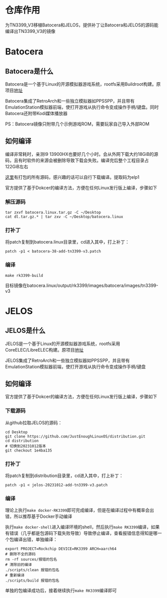 # 仓库作用

为TN3399_V3移植Batocera和JELOS，提供补丁让Batocera和JELOS的源码能编译出TN3399_V3的镜像

# Batocera

## Batocera是什么

Batocera是一个基于Linux的开源模拟器游戏系统，rootfs采用Buildroot构建。原项目[地址](https://github.com/batocera-linux/batocera.linux)

Batocera集成了RetroArch和一些独立模拟器如PPSSPP，并且带有EmulationStation模拟器前端，使打开游戏从执行命令变成操作手柄/键盘。同时Batocera还附带Kodi媒体播放器

PS：Batocera镜像只附带几个示例游戏ROM，需要玩家自己导入外部ROM

## 如何编译

编译非常耗时，亲测I9 13900HX也要好几个小时。会从外网下载大约18GiB的源码，且有时软件的来源会被删除导致下载会失败。编译完后整个工程目录占122GiB左右

[这里](https://pan.baidu.com/s/1vD1iyD0hk2TpH0c3WGPV-w?pwd=elp1)有打包的所有源码，感兴趣的话可以自行下载编译。提取码为elp1

官方提供了基于Dokcer的编译方法，方便在任何Linux发行版上编译，步骤如下

### 解压源码
  
```
tar zxvf batocera.linux.tar.gz -C ~/Desktop
cat dl.tar.gz.* | tar zxv -C ~/Desktop/batocera.linux
```

### 打补丁

将patch复制到batocera.linux目录里，cd进入其中，打上补丁：

```
patch -p1 < batocera-38-add-tn3399-v3.patch
```

### 编译
  
```
make rk3399-build
```

目标镜像在batocera.linux/output/rk3399/images/batocera/images/tn3399-v3

# JELOS

## JELOS是什么

JELOS是一个基于Linux的开源模拟器游戏系统，rootfs采用CoreELEC/LibreELEC构建。原项目[地址](https://github.com/JustEnoughLinuxOS/distribution)

JELOS集成了RetroArch和一些独立模拟器如PPSSPP，并且带有EmulationStation模拟器前端，使打开游戏从执行命令变成操作手柄/键盘

## 如何编译

官方提供了基于Dokcer的编译方法，方便在任何Linux发行版上编译，步骤如下

### 下载源码

从github拉取JELOS的源码：

```
cd Desktop
git clone https://github.com/JustEnoughLinuxOS/distribution.git
cd distribution
# 切换到20231012版本
git checkout 1e4ba135
```

### 打补丁

将patch复制到distribution目录里，cd进入其中，打上补丁：

```
patch -p1 < jelos-20231012-add-tn3399-v3.patch
```

### 编译

理论上执行`make docker-RK3399`即可完成编译，但是在编译过程中有概率会出错，所以推荐基于Docker手动编译

执行`make docker-shell`进入编译环境的shell，然后执行`make RK3399`编译，如果有错误（几乎都是包源码下载失败导致）导致停止编译，查看报错信息得知是哪一个包编译出错，单独编译：

```
export PROJECT=Rockchip DEVICE=RK3399 ARCH=aarch64
# 删除不全的源码
rm -rf sources/报错的包名
# 清除旧的编译
./scripts/clean 报错的包名
# 重新编译
./scripts/build 报错的包名
```

单独的包编译成功后，接着继续执行`make RK3399`编译即可